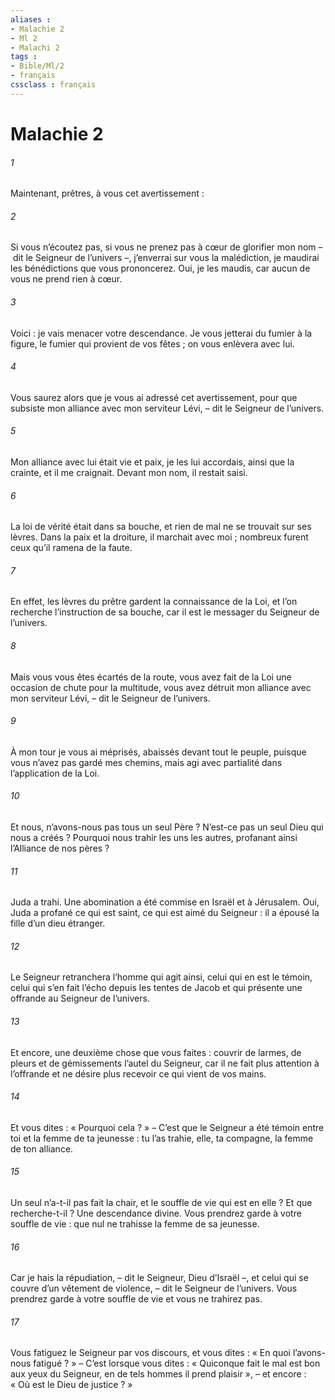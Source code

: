 ```yaml
---
aliases : 
- Malachie 2
- Ml 2
- Malachi 2
tags : 
- Bible/Ml/2
- français
cssclass : français
---
```


# Malachie 2

###### 1
Maintenant, prêtres, à vous cet avertissement :
###### 2
Si vous n’écoutez pas,
si vous ne prenez pas à cœur de glorifier mon nom
– dit le Seigneur de l’univers –,
j’enverrai sur vous la malédiction,
je maudirai les bénédictions que vous prononcerez.
Oui, je les maudis,
car aucun de vous ne prend rien à cœur.
###### 3
Voici : je vais menacer votre descendance.
Je vous jetterai du fumier à la figure,
le fumier qui provient de vos fêtes ;
on vous enlèvera avec lui.
###### 4
Vous saurez alors que je vous ai adressé cet avertissement,
pour que subsiste mon alliance avec mon serviteur Lévi,
– dit le Seigneur de l’univers.
###### 5
Mon alliance avec lui était vie et paix,
je les lui accordais, ainsi que la crainte,
et il me craignait.
Devant mon nom, il restait saisi.
###### 6
La loi de vérité était dans sa bouche,
et rien de mal ne se trouvait sur ses lèvres.
Dans la paix et la droiture, il marchait avec moi ;
nombreux furent ceux qu’il ramena de la faute.
###### 7
En effet, les lèvres du prêtre gardent la connaissance de la Loi,
et l’on recherche l’instruction de sa bouche,
car il est le messager du Seigneur de l’univers.
###### 8
Mais vous vous êtes écartés de la route,
vous avez fait de la Loi une occasion de chute
pour la multitude,
vous avez détruit mon alliance avec mon serviteur Lévi,
– dit le Seigneur de l’univers.
###### 9
À mon tour je vous ai méprisés,
abaissés devant tout le peuple,
puisque vous n’avez pas gardé mes chemins,
mais agi avec partialité
dans l’application de la Loi.
###### 10
Et nous, n’avons-nous pas tous un seul Père ?
N’est-ce pas un seul Dieu qui nous a créés ?
Pourquoi nous trahir les uns les autres,
profanant ainsi l’Alliance de nos pères ?
###### 11
Juda a trahi.
Une abomination a été commise en Israël et à Jérusalem.
Oui, Juda a profané ce qui est saint,
ce qui est aimé du Seigneur :
il a épousé la fille d’un dieu étranger.
###### 12
Le Seigneur retranchera l’homme qui agit ainsi,
celui qui en est le témoin,
celui qui s’en fait l’écho depuis les tentes de Jacob
et qui présente une offrande au Seigneur de l’univers.
###### 13
Et encore, une deuxième chose que vous faites :
couvrir de larmes, de pleurs et de gémissements
l’autel du Seigneur,
car il ne fait plus attention à l’offrande
et ne désire plus recevoir ce qui vient de vos mains.
###### 14
Et vous dites : « Pourquoi cela ? »
– C’est que le Seigneur a été témoin
entre toi et la femme de ta jeunesse :
tu l’as trahie, elle, ta compagne,
la femme de ton alliance.
###### 15
Un seul n’a-t-il pas fait la chair,
et le souffle de vie qui est en elle ?
Et que recherche-t-il ? Une descendance divine.
Vous prendrez garde à votre souffle de vie :
que nul ne trahisse la femme de sa jeunesse.
###### 16
Car je hais la répudiation,
– dit le Seigneur, Dieu d’Israël –,
et celui qui se couvre d’un vêtement de violence,
– dit le Seigneur de l’univers.
Vous prendrez garde à votre souffle de vie
et vous ne trahirez pas.
###### 17
Vous fatiguez le Seigneur par vos discours,
et vous dites : « En quoi l’avons-nous fatigué ? »
– C’est lorsque vous dites :
« Quiconque fait le mal est bon aux yeux du Seigneur,
en de tels hommes il prend plaisir »,
– et encore : « Où est le Dieu de justice ? »
